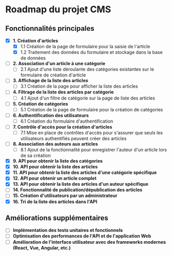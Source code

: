 # Roadmap du projet CMS

## Fonctionnalités principales

- [x] **1. Création d'articles**
    - [x] 1.1 Création de la page de formulaire pour la saisie de l'article
    - [x] 1.2 Traitement des données du formulaire et stockage dans la base de données

- [ ] **2. Association d'un article à une catégorie**
    - [ ] 2.1 Ajout d'une liste déroulante des catégories existantes sur le formulaire de création d'article

- [ ] **3. Affichage de la liste des articles**
    - [ ] 3.1 Création de la page pour afficher la liste des articles

- [ ] **4. Filtrage de la liste des articles par catégorie**
    - [ ] 4.1 Ajout d'un filtre de catégorie sur la page de liste des articles

- [ ] **5. Création de catégories**
    - [ ] 5.1 Création de la page de formulaire pour la création de catégories

- [ ] **6. Authentification des utilisateurs**
    - [ ] 6.1 Création du formulaire d'authentification

- [ ] **7. Contrôle d'accès pour la création d'articles**
    - [ ] 7.1 Mise en place de contrôles d'accès pour s'assurer que seuls les utilisateurs authentifiés peuvent créer des articles

- [ ] **8. Association des auteurs aux articles**
    - [ ] 8.1 Ajout de la fonctionnalité pour enregistrer l'auteur d'un article lors de sa création

- [x] **9. API pour obtenir la liste des catégories**
- [x] **10. API pour obtenir la liste des articles**
- [x] **11. API pour obtenir la liste des articles d'une catégorie spécifique**
- [x] **12. API pour obtenir un article complet**
- [x] **13. API pour obtenir la liste des articles d'un auteur spécifique**
- [ ] **14. Fonctionnalité de publication/dépublication des articles**
- [ ] **15. Création d'utilisateurs par un administrateur**
- [x] **16. Tri de la liste des articles dans l'API**

## Améliorations supplémentaires
- [ ] **Implémentation des tests unitaires et fonctionnels**
- [ ] **Optimisation des performances de l'API et de l'application Web**
- [ ] **Amélioration de l'interface utilisateur avec des frameworks modernes (React, Vue, Angular, etc.)**
